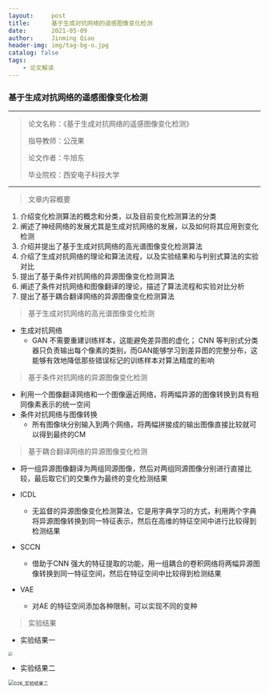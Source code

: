 ```yaml
---
layout:     post
title:      基于生成对抗网络的遥感图像变化检测
date:       2021-05-09
author:     Jinming Qiao
header-img: img/tag-bg-o.jpg
catalog: false
tags:
    - 论文解读
---
```

### 基于生成对抗网络的遥感图像变化检测 ###

---

> 论文名称：《基于生成对抗网络的遥感图像变化检测》
>
> 指导教师：公茂果
>
> 论文作者：牛旭东
>
> 毕业院校：西安电子科技大学

---



> 文章内容概要

1. 介绍变化检测算法的概念和分类，以及目前变化检测算法的分类
2. 阐述了神经网络的发展尤其是生成对抗网络的发展，以及如何将其应用到变化检测
3. 介绍并提出了基于生成对抗网络的高光谱图像变化检测算法
4. 介绍了生成对抗网络的理论和算法流程，以及实验结果和与判别式算法的实验对比
5. 提出了基于条件对抗网络的异源图像变化检测算法
6. 阐述了条件对抗网络和图像翻译的理论，描述了算法流程和实验对比分析
7. 提出了基于耦合翻译网络的异源图像变化检测算法



> 基于生成对抗网络的高光谱图像变化检测

- 生成对抗网络
  - GAN 不需要重建训练样本，这能避免差异图的虚化； CNN 等判别式分类器只负责输出每个像素的类别，而GAN能够学习到差异图的完整分布，这能够有效地降低那些错误标记的训练样本对算法精度的影响



> 基于条件对抗网络的异源图像变化检测

- 利用一个图像翻译网络和一个图像逼近网络，将两幅异源的图像转换到具有相同像素表示的统一空间
- 条件对抗网络与图像转换
  - 所有图像块分别输入到两个网络，将两幅拼接成的输出图像直接比较就可以得到最终的CM



> 基于耦合翻译网络的异源图像变化检测

- 将一组异源图像翻译为两组同源图像，然后对两组同源图像分别进行直接比较，最后取它们的交集作为最终的变化检测结果

- ICDL

  - 无监督的异源图像变化检测算法，它是用字典学习的方式，利用两个字典将异源图像转换到同一特征表示，然后在高维的特征空间中进行比较得到检测结果

- SCCN

  - 借助于CNN 强大的特征提取的功能，用一组耦合的卷积网络将两幅异源图像转换到同一特征空间，然后在特征空间中比较得到检测结果

- VAE

  - 对AE 的特征空间添加各种限制，可以实现不同的变种




> 实验结果

- 实验结果一

<img src="https://qiaojinming.github.io/pic\028_实验结果一.png" style="zoom:50%;" />

- 实验结果二

<img src="https://qiaojinming.github.io/pic\028_实验结果二.png" alt="028_实验结果二" style="zoom: 67%;" />